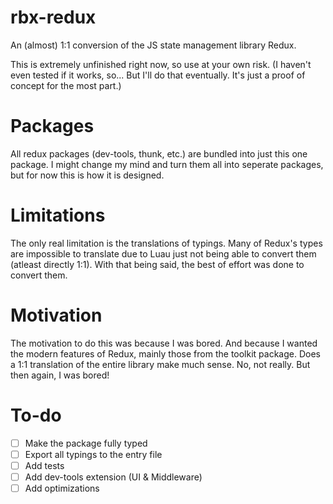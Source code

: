 # rbx-redux
An (almost) 1:1 conversion of the JS state management library Redux.

This is extremely unfinished right now, so use at your own risk. (I haven't even tested if it works, so... But I'll do that eventually. It's just a proof of concept for the most part.)

# Packages
All redux packages (dev-tools, thunk, etc.) are bundled into just this one package. I might change my mind and turn them all into seperate packages, but for now this is how it is designed.

# Limitations
The only real limitation is the translations of typings. Many of Redux's types are impossible to translate due to Luau just not being able to convert them (atleast directly 1:1). With that being said, the best of effort was done to convert them.

# Motivation
The motivation to do this was because I was bored. And because I wanted the modern features of Redux, mainly those from the toolkit package. Does a 1:1 translation of the entire library make much sense. No, not really. But then again, I was bored!

# To-do
- [ ] Make the package fully typed
- [ ] Export all typings to the entry file
- [ ] Add tests
- [ ] Add dev-tools extension (UI & Middleware)
- [ ] Add optimizations
